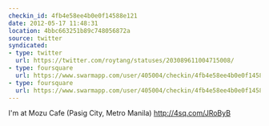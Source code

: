 ```yaml
---
checkin_id: 4fb4e58ee4b0e0f14588e121
date: 2012-05-17 11:48:31
location: 4bbc663251b89c748056872a
source: twitter
syndicated:
- type: twitter
  url: https://twitter.com/roytang/statuses/203089611004715008/
- type: foursquare
  url: https://www.swarmapp.com/user/405004/checkin/4fb4e58ee4b0e0f14588e121?s=q-1gD_isy2aA9dAL1amSpIdW9pY&ref=tw
- type: foursquare
  url: https://www.swarmapp.com/user/405004/checkin/4fb4e58ee4b0e0f14588e121?s=q-1gD_isy2aA9dAL1amSpIdW9pY&ref=tw
---
```


I'm at Mozu Cafe (Pasig City, Metro Manila) http://4sq.com/JRoByB